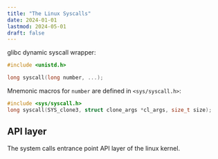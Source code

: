 ```yaml
---
title: "The Linux Syscalls"
date: 2024-01-01
lastmod: 2024-05-01
draft: false
---
```


glibc dynamic syscall wrapper:

```c       
#include <unistd.h>

long syscall(long number, ...);
```

Mnemonic macros for `number` are defined in `<sys/syscall.h>`:

```c
#include <sys/syscall.h>
long syscall(SYS_clone3, struct clone_args *cl_args, size_t size);
```

## API layer

The system calls entrance point API layer of the linux kernel.

